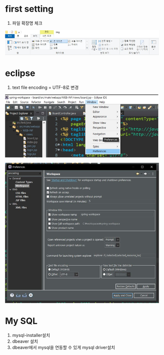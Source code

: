 # first setting
1. 파일 확장명 체크

![first_setting01](/img/first_setting01.JPG)
# eclipse
1. text file encoding = UTF-8로 변경

![first_setting02](/img/first_setting02.JPG)

![first_setting03](/img/first_setting03.JPG)

# My SQL
1. mysql-installer설치
2. dbeaver 설치
3. dbeaver에서 mysql을 연동할 수 있게 mysql driver설치